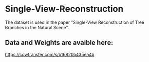 # Single-View-Reconstruction
The dataset is used in the paper "Single-View Reconstruction of Tree Branches in the Natural Scene".
## Data and Weights are avaible here:
https://cowtransfer.com/s/b16820b435ea4b
